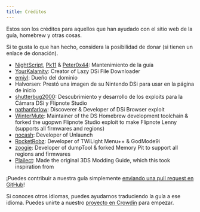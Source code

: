 ```yaml
---
title: Créditos
---
```


Estos son los créditos para aquellos que han ayudado con el sitio web de la guía, homebrew y otras cosas.

Si te gusta lo que han hecho, considera la posibilidad de donar (si tienen un enlace de donación).

- [NightScript](https://nightscript370.github.io/), [Pk11](https://pk11.us/) & [Peter0x44](https://github.com/Peter0x44): Mantenimiento de la guía
- [YourKalamity](https://github.com/YourKalamity): Creator of Lazy DSi File Downloader
- [emiyl](https://emiyl.com/paypal): Dueño del dominio
- Halvorsen: Prestó una imagen de su Nintendo DSi para usar en la página de inicio
- [shutterbug2000](https://paypal.me/projectkaeru): Descubrimiento y desarrollo de los exploits para la Cámara DSi y Flipnote Studio
- [nathanfarlow](https://github.com/nathanfarlow): Discoverer & Developer of DSi Browser exploit
- [WinterMute](https://devkitpro.org/support-devkitpro): Maintainer of the DS Homebrew development toolchain & forked the ugopwn Flipnote Studio exploit to make Flipnote Lenny (supports all firmwares and regions)
- [nocash](http://problemkaputt.de/donate.htm): Developer of Unlaunch
- [RocketRobz](https://github.com/RocketRobz): Developer of TWiLight Menu++ & GodMode9i
- [zoogie](https://github.com/zoogie): Developer of dumpTool & forked Memory Pit to support all regions and firmwares
- [Plailect](https://github.com/Plailect): Made the original 3DS Modding Guide, which this took inspiration from

¡Puedes contribuir a nuestra guía simplemente [enviando una pull request en GitHub](https://github.com/cfw-guide/dsi.cfw.guide/)!

Si conoces otros idiomas, puedes ayudarnos traduciendo la guía a ese idioma. Puedes unirte a nuestro [proyecto en Crowdin](https://crowdin.com/project/dsi-guide) para empezar.
